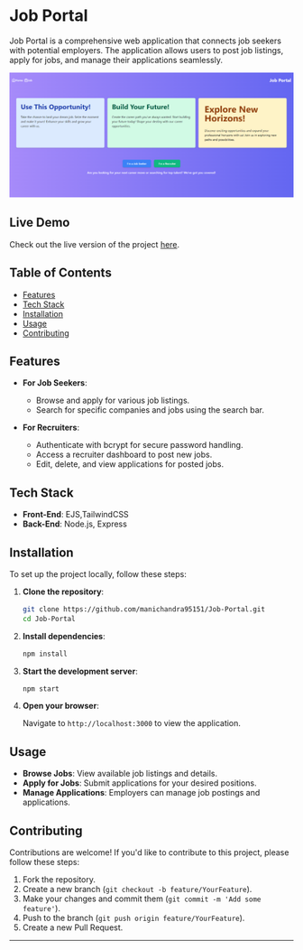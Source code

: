 # Job Portal

Job Portal is a comprehensive web application that connects job seekers with potential employers. The application allows users to post job listings, apply for jobs, and manage their applications seamlessly.

![Job Portal](https://github.com/manichandra95151/Mani-s-Portfolio/blob/main/src/Data/imgaes/job.png?raw=true) 

## Live Demo

Check out the live version of the project [here](https://job-portal-5cx3.onrender.com//).


## Table of Contents

- [Features](#features)
- [Tech Stack](#tech-stack)
- [Installation](#installation)
- [Usage](#usage)
- [Contributing](#contributing)


## Features

- **For Job Seekers**:
  - Browse and apply for various job listings.
  - Search for specific companies and jobs using the search bar.
  
- **For Recruiters**:
  - Authenticate with bcrypt for secure password handling.
  - Access a recruiter dashboard to post new jobs.
  - Edit, delete, and view applications for posted jobs.


## Tech Stack

- **Front-End**: EJS,TailwindCSS
- **Back-End**: Node.js, Express

## Installation

To set up the project locally, follow these steps:

1. **Clone the repository**:

   ```bash
   git clone https://github.com/manichandra95151/Job-Portal.git
   cd Job-Portal
   ```

2. **Install dependencies**:

   ```bash
   npm install
   ```

3. **Start the development server**:

   ```bash
   npm start
   ```

4. **Open your browser**:

   Navigate to `http://localhost:3000` to view the application.

## Usage

- **Browse Jobs**: View available job listings and details.
- **Apply for Jobs**: Submit applications for your desired positions.
- **Manage Applications**: Employers can manage job postings and applications.

## Contributing

Contributions are welcome! If you'd like to contribute to this project, please follow these steps:

1. Fork the repository.
2. Create a new branch (`git checkout -b feature/YourFeature`).
3. Make your changes and commit them (`git commit -m 'Add some feature'`).
4. Push to the branch (`git push origin feature/YourFeature`).
5. Create a new Pull Request.

---

